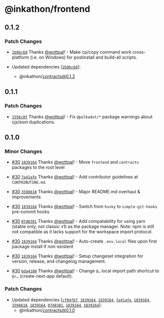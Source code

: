 # @inkathon/frontend

## 0.1.2

### Patch Changes

- [`2b9bc68`](https://github.com/scio-labs/inkathon/commit/2b9bc689876ea195a1cf2f6af1ca2414bcf04172) Thanks [@wottpal](https://github.com/wottpal)! - Make cp/copy command work cross-platform (i.e. on Windows) for postinstall and build-all scripts.

- Updated dependencies [[`2b9bc68`](https://github.com/scio-labs/inkathon/commit/2b9bc689876ea195a1cf2f6af1ca2414bcf04172)]:
  - @inkathon/contracts@0.1.2

## 0.1.1

### Patch Changes

- [`1556c0f`](https://github.com/scio-labs/inkathon/commit/1556c0fb526c0b0219217cd19ab2a47dcc038ba4) Thanks [@wottpal](https://github.com/wottpal)! - Fix `@polkadot/*` package warnings about cjs/esm duplications.

## 0.1.0

### Minor Changes

- [#30](https://github.com/scio-labs/inkathon/pull/30) [`1839164`](https://github.com/scio-labs/inkathon/commit/183916440fb3043d06c1fd603aba923eb21a5964) Thanks [@wottpal](https://github.com/wottpal)! - Move `frontend` and `contracts` packages to the root level

- [#30](https://github.com/scio-labs/inkathon/pull/30) [`7a41afe`](https://github.com/scio-labs/inkathon/commit/7a41afe1e7c2f45b6d3972760c173a4a2197c643) Thanks [@wottpal](https://github.com/wottpal)! - Add contributor guidelines at `CONTRIBUTING.md`.

- [#30](https://github.com/scio-labs/inkathon/pull/30) [`3598618`](https://github.com/scio-labs/inkathon/commit/3598618f87d788ec51964167557210ed8b659797) Thanks [@wottpal](https://github.com/wottpal)! - Major README.md overhaul & improvements

- [#30](https://github.com/scio-labs/inkathon/pull/30) [`1839164`](https://github.com/scio-labs/inkathon/commit/183916440fb3043d06c1fd603aba923eb21a5964) Thanks [@wottpal](https://github.com/wottpal)! - Switch from `husky` to `simple-git-hooks` pre-commit hooks

- [#30](https://github.com/scio-labs/inkathon/pull/30) [`07d8381`](https://github.com/scio-labs/inkathon/commit/07d83819c48f4aaa129ccc3d27929767b916c93d) Thanks [@wottpal](https://github.com/wottpal)! - Add compatability for using yarn (stable only, not classic v1) as the package manager. Note: npm is still not compatible as it lacks support for the workspace import protocol.

- [#30](https://github.com/scio-labs/inkathon/pull/30) [`1839164`](https://github.com/scio-labs/inkathon/commit/183916440fb3043d06c1fd603aba923eb21a5964) Thanks [@wottpal](https://github.com/wottpal)! - Auto-create `.env.local` files upon first package install if non-existent

- [#30](https://github.com/scio-labs/inkathon/pull/30) [`1839164`](https://github.com/scio-labs/inkathon/commit/183916440fb3043d06c1fd603aba923eb21a5964) Thanks [@wottpal](https://github.com/wottpal)! - Setup changeset integration for version, release, and changelog management.

- [#30](https://github.com/scio-labs/inkathon/pull/30) [`bda4108`](https://github.com/scio-labs/inkathon/commit/bda4108c9aac8234bdb5989caea0daa8d12f46fb) Thanks [@wottpal](https://github.com/wottpal)! - Change `@…` local import path shortcut to `@/…` (create-next-app default).

### Patch Changes

- Updated dependencies [[`cf04f67`](https://github.com/scio-labs/inkathon/commit/cf04f671c06276ffc51e33c1e38c181173227d75), [`1839164`](https://github.com/scio-labs/inkathon/commit/183916440fb3043d06c1fd603aba923eb21a5964), [`1839164`](https://github.com/scio-labs/inkathon/commit/183916440fb3043d06c1fd603aba923eb21a5964), [`7a41afe`](https://github.com/scio-labs/inkathon/commit/7a41afe1e7c2f45b6d3972760c173a4a2197c643), [`1839164`](https://github.com/scio-labs/inkathon/commit/183916440fb3043d06c1fd603aba923eb21a5964), [`3598618`](https://github.com/scio-labs/inkathon/commit/3598618f87d788ec51964167557210ed8b659797), [`1839164`](https://github.com/scio-labs/inkathon/commit/183916440fb3043d06c1fd603aba923eb21a5964), [`07d8381`](https://github.com/scio-labs/inkathon/commit/07d83819c48f4aaa129ccc3d27929767b916c93d), [`1839164`](https://github.com/scio-labs/inkathon/commit/183916440fb3043d06c1fd603aba923eb21a5964), [`1839164`](https://github.com/scio-labs/inkathon/commit/183916440fb3043d06c1fd603aba923eb21a5964)]:
  - @inkathon/contracts@0.1.0
